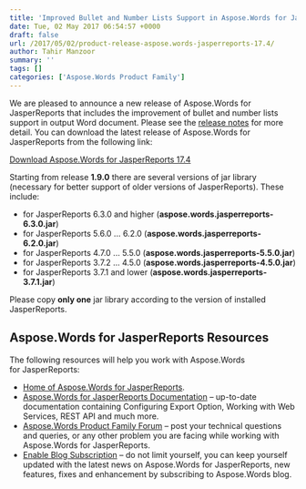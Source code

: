 ```yaml
---
title: 'Improved Bullet and Number Lists Support in Aspose.Words for JasperReports 17.4'
date: Tue, 02 May 2017 06:54:57 +0000
draft: false
url: /2017/05/02/product-release-aspose.words-jasperreports-17.4/
author: Tahir Manzoor
summary: ''
tags: []
categories: ['Aspose.Words Product Family']
---
```


[](https://www.aspose.com/products/words/jasperreports)We are pleased to announce a new release of Aspose.Words for JasperReports that includes the improvement of bullet and number lists support in output Word document. Please see the [release notes][1] for more detail. You can download the latest release of Aspose.Words for JasperReports from the following link:

[Download Aspose.Words for JasperReports 17.4][2]

Starting from release **1.9.0** there are several versions of jar library (necessary for better support of older versions of JasperReports). These include:

*   for JasperReports 6.3.0 and higher (**aspose.words.jasperreports-6.3.0.jar**)
*   for JasperReports 5.6.0 ... 6.2.0 (**aspose.words.jasperreports-6.2.0.jar**)
*   for JasperReports 4.7.0 ... 5.5.0 (**aspose.words.jasperreports-5.5.0.jar**)
*   for JasperReports 3.7.2 ... 4.5.0 (**aspose.words.jasperreports-4.5.0.jar**)
*   for JasperReports 3.7.1 and lower (**aspose.words.jasperreports-3.7.1.jar**)

Please copy **only one** jar library according to the version of installed JasperReports.  
  

## Aspose.Words for JasperReports Resources

The following resources will help you work with Aspose.Words for JasperReports:

  

*   [Home of Aspose.Words for JasperReports][3].
*   [Aspose.Words for JasperReports Documentation][4] – up-to-date documentation containing Configuring Export Option, Working with Web Services, REST API and much more.
*   [Aspose.Words Product Family Forum][5] – post your technical questions and queries, or any other problem you are facing while working with Aspose.Words for JasperReports.
*   [Enable Blog Subscription][6] – do not limit yourself, you can keep yourself updated with the latest news on Aspose.Words for JasperReports, new features, fixes and enhancement by subscribing to Aspose.Words blog.




[1]: https://docs.aspose.com/display/wordsjasperreports/Aspose.Words+for+JasperReports+17.4+Release+Notes
[2]: https://downloads.aspose.com/words/jasperreports
[3]: https://www.aspose.com/products/words/jasperreports
[4]: https://docs.aspose.com/display/wordsjasperreports/Home
[5]: https://www.aspose.com/community/forums/aspose.words-product-family/75/showforum.aspx
[6]: https://blog.aspose.com/category/aspose-products/aspose-words-product-family/




